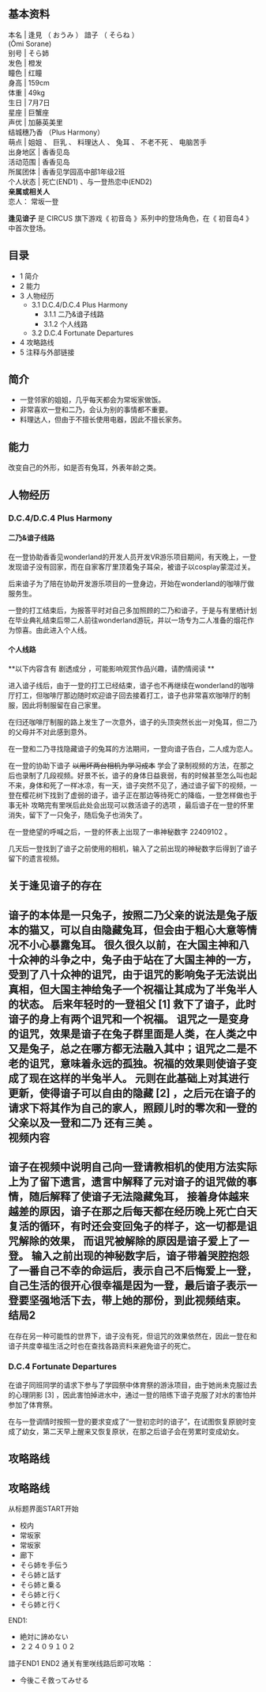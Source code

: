 **基本资料**  
---  
本名  |  逢見  （  おうみ  ）  諳子  （  そらね  ）    
(Ōmi Sorane)  
别号  |  そら姉   
发色  |  橙发   
瞳色  |  红瞳   
身高  |  159cm   
体重  |  49kg   
生日  |  7月7日   
星座  |  巨蟹座   
声优  |  加藤英美里    
结城穗乃香  （Plus Harmony）  
萌点  |  姐姐  、  巨乳  、  料理达人  、  兔耳  、  不老不死  、  电脑苦手   
出身地区  |  香香见岛   
活动范围  |  香香见岛   
所属团体  |  香香见学园高中部1年级2班   
个人状态  |  死亡(END1)  、与一登热恋中(END2)   
**亲属或相关人**  
恋人：  常坂一登  
  
**逢见谙子** 是  CIRCUS  旗下游戏《  初音岛  》系列中的登场角色，在《  初音岛4  》中首次登场。

##  目录

  * 1  简介 
  * 2  能力 
  * 3  人物经历 
    * 3.1  D.C.4/D.C.4 Plus Harmony 
      * 3.1.1  二乃&谙子线路 
      * 3.1.2  个人线路 
    * 3.2  D.C.4 Fortunate Departures 
  * 4  攻略路线 
  * 5  注释与外部链接 

##  简介

  * 一登邻家的姐姐，几乎每天都会为常坂家做饭。 
  * 非常喜欢一登和二乃，会认为别的事情都不重要。 
  * 料理达人，但由于不擅长使用电器，因此不擅长家务。 

##  能力

改变自己的外形，如是否有兔耳，外表年龄之类。

##  人物经历

###  D.C.4/D.C.4 Plus Harmony

####  二乃&谙子线路

在一登协助香香见wonderland的开发人员开发VR游乐项目期间，有天晚上，一登发现谙子没有回家，而在自家客厅里顶着兔子耳朵，被谙子以cosplay蒙混过关。

后来谙子为了陪在协助开发游乐项目的一登身边，开始在wonderland的咖啡厅做服务生。

一登的打工结束后，为报答平时对自己多加照顾的二乃和谙子，于是与有里栖计划在毕业典礼结束后带二人前往wonderland游玩，并以一场专为二人准备的烟花作为惊喜。由此进入个人线。

####  个人线路

**以下内容含有 剧透成分  ，可能影响观赏作品兴趣，请酌情阅读 **

进入谙子线后，由于一登的打工已经结束，谙子也不再继续在wonderland的咖啡厅打工，但咖啡厅那边随时欢迎谙子回去接着打工，谙子也非常喜欢咖啡厅的制服，因此将制服留在自己家里。

在归还咖啡厅制服的路上发生了一次意外，谙子的头顶突然长出一对兔耳，但二乃的父母并不对此感到意外。

在一登和二乃寻找隐藏谙子的兔耳的方法期间，一登向谙子告白，二人成为恋人。

在一登的协助下谙子 ~~以用坏两台相机为学习成本~~
学会了录制视频的方法，在那之后也录制了几段视频。好景不长，谙子的身体日益衰弱，有的时候甚至怎么叫也起不来，身体和死了一样冰凉，有一天，谙子突然不见了，通过谙子留下的视频，一登在樱花树下找到了虚弱的谙子，谙子正在那边等待死亡的降临，一登怎样做也于事无补
攻略完有里咲后此处会出现可以救活谙子的选项  ，最后谙子在一登的怀里消失，留下了一只兔子，随后兔子也消失了。

在一登绝望的呼喊之后，一登的怀表上出现了一串神秘数字  22409102  。

几天后一登找到了谙子之前使用的相机，输入了之前出现的神秘数字后得到了谙子留下的遗言视频。

关于逢见谙子的存在  
---  
谙子的本体是一只兔子，按照二乃父亲的说法是兔子版本的猫又，可以自由隐藏兔耳，但会由于粗心大意等情况不小心暴露兔耳。
很久很久以前，在大国主神和八十众神的斗争之中，兔子由于站在了大国主神的一方，受到了八十众神的诅咒，由于诅咒的影响兔子无法说出真相，但大国主神给兔子一个祝福让其成为了半兔半人的状态。
后来年轻时的一登祖父  [1]  救下了谙子，此时谙子的身上有两个诅咒和一个祝福。
诅咒之一是变身的诅咒，效果是谙子在兔子群里面是人类，在人类之中又是兔子，总之在哪方都无法融入其中；诅咒之二是不老的诅咒，意味着永远的孤独。祝福的效果则使谙子变成了现在这样的半兔半人。
元则在此基础上对其进行更新，使得谙子可以自由的隐藏  [2]  ，之后元在谙子的请求下将其作为自己的家人，照顾儿时的零次和一登的父亲以及一登和二乃
还有三美  。  
视频内容  
---  
谙子在视频中说明自己向一登请教相机的使用方法实际上为了留下遗言，遗言中解释了元对谙子的诅咒做的事情，随后解释了使谙子无法隐藏兔耳，
接着身体越来越差的原因，谙子在那之后每天都在经历晚上死亡白天复活的循环，有时还会变回兔子的样子，这一切都是诅咒解除的效果，
而诅咒被解除的原因是谙子爱上了一登。
输入之前出现的神秘数字后，谙子带着哭腔抱怨了一番自己不幸的命运后，表示自己不后悔爱上一登，自己生活的很开心很幸福是因为一登，最后谙子表示一登要坚强地活下去，带上她的那份，到此视频结束。  
结局2  
---  
在存在另一种可能性的世界下，谙子没有死，但诅咒的效果依然在，因此一登在和谙子共度幸福生活之时也在查找各路资料来避免谙子的死亡。  
  
###  D.C.4 Fortunate Departures

在谙子同班同学的请求下参与了学园祭中体育祭的游泳项目，由于她尚未克服过去的心理阴影  [3]
，因此害怕掉进水中，通过一登的陪练下谙子克服了对水的害怕并参加了体育祭。

在与一登调情时按照一登的要求变成了“一登初恋时的谙子”，在试图恢复原貌时变成了幼女，第二天早上醒来又恢复原状，在那之后谙子会在劳累时变成幼女。

##  攻略路线

攻略路线  
---  
从标题界面START开始

  * 校内 
  * 常坂家 
  * 常坂家 
  * 廊下 
  * そら姉を手伝う 
  * そら姉と話す 
  * そら姉と乗る 
  * そら姉と行く 
  * そら姉と行く 

END1:

  * 絶対に諦めない 
  * ２２４０９１０２ 

諳子END1  END2  通关有里咲线路后即可攻略  ：

  * 今後こそ救ってみせる 

  
  